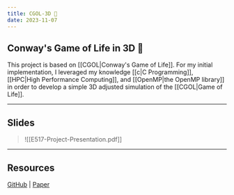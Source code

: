 ```yaml
---
title: CGOL-3D 👾
date: 2023-11-07
---
```

## Conway's Game of Life in 3D 👾  
This project is based on [[CGOL|Conway's Game of Life]].  For my initial implementation, I leveraged my knowledge [[c|C Programming]], [[HPC|High Performance Computing]], and [[OpenMP|the OpenMP library]] in order to develop a simple 3D adjusted simulation of the [[CGOL|Game of Life]].    

---
## Slides
>![[E517-Project-Presentation.pdf]]

---
## Resources
[GitHub](https://github.com/gpullela/CGOL-3D) | [Paper](obsidian://open?vault=content&file=assets%2FCGOL%2FConway%E2%80%99s-Game-of-Life-in-3D-Space.pdf)
